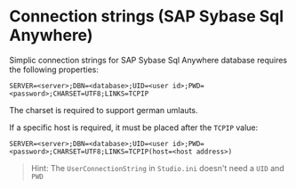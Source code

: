 # Connection strings (SAP Sybase Sql Anywhere)

Simplic connection strings for SAP Sybase Sql Anywhere database requires the following properties:

`SERVER=<server>;DBN=<database>;UID=<user id>;PWD=<password>;CHARSET=UTF8;LINKS=TCPIP`

The charset is required to support german umlauts.

If a specific host is required, it must be placed after the `TCPIP` value:

`SERVER=<server>;DBN=<database>;UID=<user id>;PWD=<password>;CHARSET=UTF8;LINKS=TCPIP(host=<host address>)`

> Hint: The `UserConnectionString` in `Studio.ini` doesn't need a `UID` and `PWD`